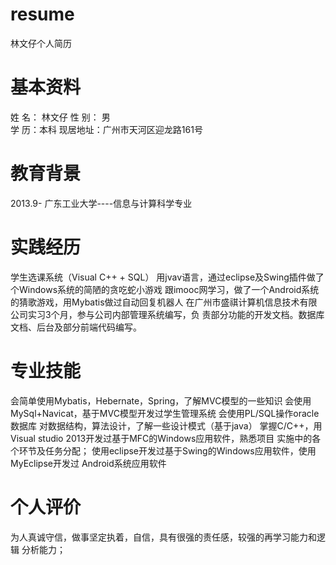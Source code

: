 # resume
林文仔个人简历
# 基本资料
姓    名： 林文仔	
性    别： 男	
学    历：本科
现居地址：广州市天河区迎龙路161号
# 教育背景
2013.9-	广东工业大学----信息与计算科学专业
# 实践经历
学生选课系统（Visual C++ + SQL） 
用jvav语言，通过eclipse及Swing插件做了个Windows系统的简陋的贪吃蛇小游戏 
跟imooc网学习，做了一个Android系统的猜歌游戏，用Mybatis做过自动回复机器人
在广州市盛祺计算机信息技术有限公司实习3个月，参与公司内部管理系统编写，负
    责部分功能的开发文档。数据库文档、后台及部分前端代码编写。
# 专业技能
会简单使用Mybatis，Hebernate，Spring，了解MVC模型的一些知识
会使用MySql+Navicat，基于MVC模型开发过学生管理系统
会使用PL/SQL操作oracle数据库
对数据结构，算法设计，了解一些设计模式（基于java）
掌握C/C++，用Visual studio 2013开发过基于MFC的Windows应用软件，熟悉项目
    实施中的各个环节及任务分配；
使用eclipse开发过基于Swing的Windows应用软件，使用MyEclipse开发过
    Android系统应用软件
# 个人评价
为人真诚守信，做事坚定执着，自信，具有很强的责任感，较强的再学习能力和逻辑
分析能力；
